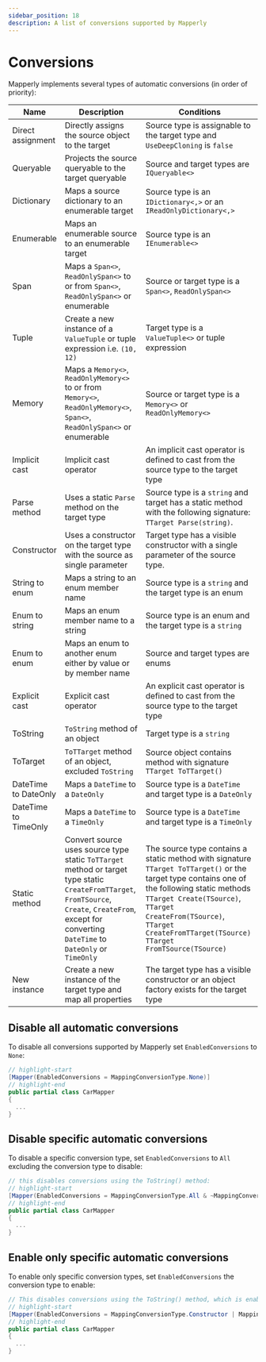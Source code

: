```yaml
---
sidebar_position: 18
description: A list of conversions supported by Mapperly
---
```


# Conversions

Mapperly implements several types of automatic conversions (in order of priority):

| Name                 | Description                                                                                                                                                                                              | Conditions                                                                                                                                                                                                                                                                  |
| -------------------- | -------------------------------------------------------------------------------------------------------------------------------------------------------------------------------------------------------- | --------------------------------------------------------------------------------------------------------------------------------------------------------------------------------------------------------------------------------------------------------------------------- |
| Direct assignment    | Directly assigns the source object to the target                                                                                                                                                         | Source type is assignable to the target type and `UseDeepCloning` is `false`                                                                                                                                                                                                |
| Queryable            | Projects the source queryable to the target queryable                                                                                                                                                    | Source and target types are `IQueryable<>`                                                                                                                                                                                                                                  |
| Dictionary           | Maps a source dictionary to an enumerable target                                                                                                                                                         | Source type is an `IDictionary<,>` or an `IReadOnlyDictionary<,>`                                                                                                                                                                                                           |
| Enumerable           | Maps an enumerable source to an enumerable target                                                                                                                                                        | Source type is an `IEnumerable<>`                                                                                                                                                                                                                                           |
| Span                 | Maps a `Span<>`, `ReadOnlySpan<>` to or from `Span<>`, `ReadOnlySpan<>` or enumerable                                                                                                                    | Source or target type is a `Span<>`, `ReadOnlySpan<>`                                                                                                                                                                                                                       |
| Tuple                | Create a new instance of a `ValueTuple` or tuple expression i.e. `(10, 12)`                                                                                                                              | Target type is a `ValueTuple<>` or tuple expression                                                                                                                                                                                                                         |
| Memory               | Maps a `Memory<>`, `ReadOnlyMemory<>` to or from `Memory<>`, `ReadOnlyMemory<>`, `Span<>`, `ReadOnlySpan<>` or enumerable                                                                                | Source or target type is a `Memory<>` or `ReadOnlyMemory<>`                                                                                                                                                                                                                 |
| Implicit cast        | Implicit cast operator                                                                                                                                                                                   | An implicit cast operator is defined to cast from the source type to the target type                                                                                                                                                                                        |
| Parse method         | Uses a static `Parse` method on the target type                                                                                                                                                          | Source type is a `string` and target has a static method with the following signature: `TTarget Parse(string)`.                                                                                                                                                             |
| Constructor          | Uses a constructor on the target type with the source as single parameter                                                                                                                                | Target type has a visible constructor with a single parameter of the source type.                                                                                                                                                                                           |
| String to enum       | Maps a string to an enum member name                                                                                                                                                                     | Source type is a `string` and the target type is an enum                                                                                                                                                                                                                    |
| Enum to string       | Maps an enum member name to a string                                                                                                                                                                     | Source type is an enum and the target type is a `string`                                                                                                                                                                                                                    |
| Enum to enum         | Maps an enum to another enum either by value or by member name                                                                                                                                           | Source and target types are enums                                                                                                                                                                                                                                           |
| Explicit cast        | Explicit cast operator                                                                                                                                                                                   | An explicit cast operator is defined to cast from the source type to the target type                                                                                                                                                                                        |
| ToString             | `ToString` method of an object                                                                                                                                                                           | Target type is a `string`                                                                                                                                                                                                                                                   |
| ToTarget             | `ToTTarget` method of an object, excluded `ToString`                                                                                                                                                     | Source object contains method with signature `TTarget ToTTarget()`                                                                                                                                                                                                          |
| DateTime to DateOnly | Maps a `DateTime` to a `DateOnly`                                                                                                                                                                        | Source type is a `DateTime` and target type is a `DateOnly`                                                                                                                                                                                                                 |
| DateTime to TimeOnly | Maps a `DateTime` to a `TimeOnly`                                                                                                                                                                        | Source type is a `DateTime` and target type is a `TimeOnly`                                                                                                                                                                                                                 |
| Static method        | Convert source uses source type static `ToTTarget` method or target type static `CreateFromTTarget`, `FromTSource`, `Create`, `CreateFrom`, except for converting `DateTime` to `DateOnly` or `TimeOnly` | The source type contains a static method with signature `TTarget ToTTarget()` or the target type contains one of the following static methods `TTarget Create(TSource)`, `TTarget CreateFrom(TSource)`, `TTarget CreateFromTTarget(TSource)` `TTarget FromTSource(TSource)` |
| New instance         | Create a new instance of the target type and map all properties                                                                                                                                          | The target type has a visible constructor or an object factory exists for the target type                                                                                                                                                                                   |

## Disable all automatic conversions

To disable all conversions supported by Mapperly set `EnabledConversions` to `None`:

```csharp
// highlight-start
[Mapper(EnabledConversions = MappingConversionType.None)]
// highlight-end
public partial class CarMapper
{
  ...
}
```

## Disable specific automatic conversions

To disable a specific conversion type, set `EnabledConversions` to `All` excluding the conversion type to disable:

```csharp
// this disables conversions using the ToString() method:
// highlight-start
[Mapper(EnabledConversions = MappingConversionType.All & ~MappingConversionType.ToStringMethod)]
// highlight-end
public partial class CarMapper
{
  ...
}
```

## Enable only specific automatic conversions

To enable only specific conversion types, set `EnabledConversions` the conversion type to enable:

```csharp
// This disables conversions using the ToString() method, which is enabled by default:
// highlight-start
[Mapper(EnabledConversions = MappingConversionType.Constructor | MappingConversionType.ExplicitCast)]
// highlight-end
public partial class CarMapper
{
  ...
}
```
